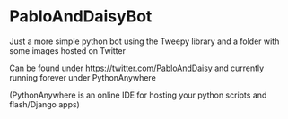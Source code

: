 # PabloAndDaisyBot
Just a more simple python bot using the Tweepy library and a folder with some images hosted on Twitter

Can be found under https://twitter.com/PabloAndDaisy
and currently running forever under PythonAnywhere


(PythonAnywhere is an online IDE for hosting your python scripts and flash/Django apps)
